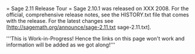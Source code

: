 = Sage 2.11 Release Tour =
Sage 2.10.1 was released on XXX 2008. For the official, comprehensive release notes, see the HISTORY.txt file that comes with the release. For the latest changes see [http://sagemath.org/announce/sage-2.11.txt sage-2.11.txt].

'''This is Work-in-Progress! Hence the links on this page won't work and information will be added as we got along!'''
